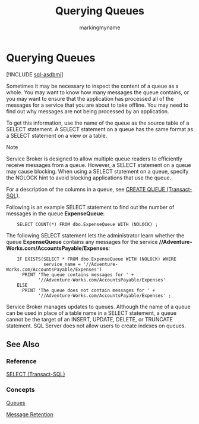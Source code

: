 ﻿---
title: Querying Queues
description: "Sometimes it may be necessary to inspect the content of a queue as a whole."
ms.prod: sql
ms.technology: configuration
ms.topic: conceptual
author: markingmyname
ms.author: maghan
ms.reviewer: mikeray
ms.date: "03/30/2022"
---

# Querying Queues

[!INCLUDE [sql-asdbmi](../../includes/applies-to-version/sql-asdbmi.md)]

Sometimes it may be necessary to inspect the content of a queue as a whole. You may want to know how many messages the queue contains, or you may want to ensure that the application has processed all of the messages for a service that you are about to take offline. You may need to find out why messages are not being processed by an application.

To get this information, use the name of the queue as the source table of a SELECT statement. A SELECT statement on a queue has the same format as a SELECT statement on a view or a table.

> [!NOTE]
> Service Broker is designed to allow multiple queue readers to efficiently receive messages from a queue. However, a SELECT statement on a queue may cause blocking. When using a SELECT statement on a queue, specify the NOLOCK hint to avoid blocking applications that use the queue.


For a description of the columns in a queue, see [CREATE QUEUE (Transact-SQL)](../../t-sql/statements/create-queue-transact-sql.md).

Following is an example SELECT statement to find out the number of messages in the queue **ExpenseQueue**:

```
    SELECT COUNT(*) FROM dbo.ExpenseQueue WITH (NOLOCK) ;
```

The following SELECT statement lets the administrator learn whether the queue **ExpenseQueue** contains any messages for the service **//Adventure-Works.com/AccountsPayable/Expenses**:

```
    IF EXISTS(SELECT * FROM dbo.ExpenseQueue WITH (NOLOCK) WHERE
              service_name = '//Adventure-Works.com/AccountsPayable/Expenses')
      PRINT 'The queue contains messages for ' +
            '//Adventure-Works.com/AccountsPayable/Expenses'
    ELSE
      PRINT 'The queue does not contain messages for ' +
            '//Adventure-Works.com/AccountsPayable/Expenses' ;
```

Service Broker manages updates to queues. Although the name of a queue can be used in place of a table name in a SELECT statement, a queue cannot be the target of an INSERT, UPDATE, DELETE, or TRUNCATE statement. SQL Server does not allow users to create indexes on queues.

## See Also

### Reference

[SELECT (Transact-SQL)](../../t-sql/queries/select-transact-sql.md)

### Concepts

[Queues](queues.md)

[Message Retention](message-retention.md)

